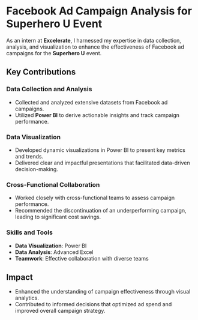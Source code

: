 # Facebook Ad Campaign Analysis for Superhero U Event

As an intern at **Excelerate**, I harnessed my expertise in data collection, analysis, and visualization to enhance the effectiveness of Facebook ad campaigns for the **Superhero U** event.

## Key Contributions

### **Data Collection and Analysis**
- Collected and analyzed extensive datasets from Facebook ad campaigns.
- Utilized **Power BI** to derive actionable insights and track campaign performance.

### **Data Visualization**
- Developed dynamic visualizations in Power BI to present key metrics and trends.
- Delivered clear and impactful presentations that facilitated data-driven decision-making.

### **Cross-Functional Collaboration**
- Worked closely with cross-functional teams to assess campaign performance.
- Recommended the discontinuation of an underperforming campaign, leading to significant cost savings.

### **Skills and Tools**
- **Data Visualization**: Power BI
- **Data Analysis**: Advanced Excel
- **Teamwork**: Effective collaboration with diverse teams

## Impact
- Enhanced the understanding of campaign effectiveness through visual analytics.
- Contributed to informed decisions that optimized ad spend and improved overall campaign strategy.

